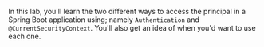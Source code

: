 In this lab, you'll learn the two different ways to access the principal in a Spring Boot application using; namely `Authentication` and `@CurrentSecurityContext`. You'll also get an idea of when you'd want to use each one.
